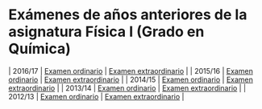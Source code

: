 
# Exámenes de años anteriores de la asignatura Física I (Grado en Química)

| 2016/17 | [Examen ordinario](http://www.ugr.es/~aquiran/docencia/exa/2016_17%20Examen%20ordinario%20Grupo%20A.pdf) | [Examen extraordinario](http://www.ugr.es/~aquiran/docencia/exa/2016_17%20Examen%20extraordinario.pdf) | 
| 2015/16 | [Examen ordinario](http://www.ugr.es/~aquiran/docencia/exa/2015_16%20Examen%20ordinario.pdf) | [Examen extraordinario](http://www.ugr.es/~aquiran/docencia/exa/2015_16%20Examen%20extraordinario.pdf) | 
| 2014/15 | [Examen ordinario](http://www.ugr.es/~aquiran/docencia/exa/examen14_ordinario.pdf) | [Examen extraordinario](http://www.ugr.es/~aquiran/docencia/exa/examen14_extraordinario.pdf) | 
| 2013/14 | [Examen ordinario](http://www.ugr.es/~aquiran/docencia/exa/examen13_ordinario.pdf) | [Examen extraordinario](http://www.ugr.es/~aquiran/docencia/exa/examen13_extraordinario.pdf) | 
| 2012/13 | [Examen ordinario](http://www.ugr.es/~aquiran/docencia/exa/examen12_ordinario.pdf) | [Examen extraordinario](http://www.ugr.es/~aquiran/docencia/exa/examen12_extraordinario.pdf) | 